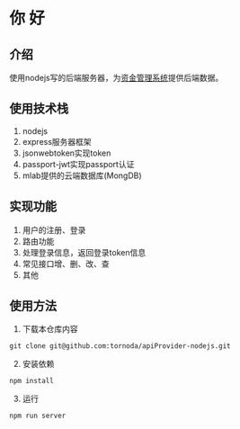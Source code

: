 # 你 好

## 介绍 

使用nodejs写的后端服务器，为[资金管理系统](https://github.com/tornoda/vue-capital-management-system)提供后端数据。

## 使用技术栈

1. nodejs
2. express服务器框架
3. jsonwebtoken实现token
4. passport-jwt实现passport认证
5. mlab提供的云端数据库(MongDB)

## 实现功能

1. 用户的注册、登录
2. 路由功能
3. 处理登录信息，返回登录token信息
4. 常见接口增、删、改、查
5. 其他

## 使用方法

1. 下载本仓库内容

```
git clone git@github.com:tornoda/apiProvider-nodejs.git
```

2. 安装依赖

```
npm install 
```

3. 运行

```
npm run server
```